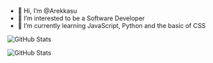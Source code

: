 - 👋 Hi, I’m @Arekkasu
- 👀 I’m interested to be a Software Developer
- 🌱 I’m currently learning JavaScript, Python and the basic of CSS

![GitHub Stats](https://github-readme-stats.vercel.app/api?username=Arekkasu&theme=radical)

![GitHub Stats](https://github-readme-stats.vercel.app/api/top-langs/?username=Arekkasu&show_icons=true&theme=radical)
